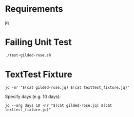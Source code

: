 # Requirements

jq

# Failing Unit Test

```shell
./test-gilded-rose.sh
```

# TextTest Fixture

```shell
jq -nr "$(cat gilded-rose.jq) $(cat texttest_fixture.jq)"
```

Specify days (e.g. 10 days):

```shell
jq --arg days 10 -nr "$(cat gilded-rose.jq) $(cat texttest_fixture.jq)"
```
